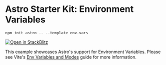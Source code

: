# Astro Starter Kit: Environment Variables

```
npm init astro -- --template env-vars
```

[![Open in StackBlitz](https://developer.stackblitz.com/img/open_in_stackblitz.svg)](https://stackblitz.com/github/withastro/astro/tree/latest/examples/env-vars)

This example showcases Astro's support for Environment Variables. Please see Vite's [Env Variables and Modes](https://vitejs.dev/guide/env-and-mode.html) guide for more information.
